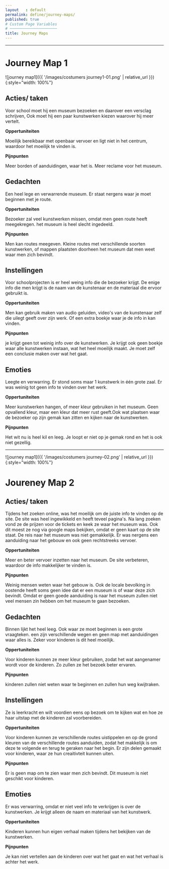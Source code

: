 ```yaml
---
layout   : default
permalink: define/journey-maps/
published: true
# Custom Page Variables
# ─────────────────────
title: Journey Maps
---
```

___ 

# Journey Map 1

![journey map1]({{ '/images/costumers journey1-01.png' | relative_url }}){:style="width: 100%"}


## Acties/ taken 

Voor school moet hij een museum bezoeken en daarover een versclag schrijven, Ook moet hij een paar kunstwerken kiezen waarover hij meer vertelt. 

**Oppertuniteiten**

Moeilijk bereikbaar met openbaar vervoer en ligt niet in het centrum, waardoor het moeilijk te vinden is. 

**Pijnpunten**

Meer borden of aanduidingen, waar het is. Meer reclame voor het museum. 

## Gedachten 

Een heel lege en verwarrende museum. Er staat nergens waar je moet beginnen met je route. 

**Oppertuniteiten**

Bezoeker zal veel kunstwerken missen, omdat men geen route heeft meegekregen. het museum is heel slecht ingedeeld. 

**Pijnpunten**

Men kan routes meegeven. Kleine routes met verschillende soorten kunstwerken, of  mappen plaatsten doorheen het museum dat men weet waar men zich bevindt. 


## Instellingen 

Voor schoolprojecten is er heel weing info die de bezoeker krijgt. De enige info die men krijgt is de naam van de kunstenaar en de materiaal die ervoor gebruikt is. 

**Oppertuniteiten**

Men kan gebruik maken van audio geluiden, video's van de kunstenaar zelf die uilegt geeft over zijn werk. Of een extra boekje waar je de info in kan vinden. 

**Pijnpunten**

je krijgt geen tot weinig info over de kunstwerken. Je krijgt ook geen boekje waar alle kunstwerken instaan, wat het heel moeilijk maakt. Je moet zelf een conclusie maken over wat het gaat. 

## Emoties

Leegte en verwarring. Er stond soms maar 1 kunstwerk in één grote zaal. Er was weinig tot geen info te vinden over het werk. 

**Oppertuniteiten**

Meer kunstwerken hangen, of meer kleur gebruiken in het museum. Geen opvallend kleur, maar een kleur dat meer rust geeft.Ook wat plaatsen waar de bezoeker op zijn gemak kan zitten en kijken naar de kunstwerken. 

**Pijnpunten**

 Het wit nu is heel kil en leeg. Je loopt er niet op je gemak rond en het is ook niet gezellig. 


__________

![journey map1]({{ '/images/costumers journey-02.png' | relative_url }}){:style="width: 100%"}

# Joureney Map 2


## Acties/ taken 

Tijdens het zoeken online, was het moeilijk om de juiste info te vinden op de site. De site was heel ingewikkeld en heeft teveel pagina's. Na lang zoeken vond ze de prijzen voor de tickets en keek ze waar het museum was. Ook dit moest ze nog via google maps bekijken, omdat er geen kaart op de site staat. 
De reis naar het museum was niet gemakkelijk. Er was nergens een aanduiding naar het gebouw en ook geen rechtstreeks vervoer. 

**Oppertuniteiten**

Meer en beter vervoer inzetten naar het museum. De site verbeteren, waardoor de info makkelijker te vinden is. 

**Pijnpunten**

Weinig mensen weten waar het gebouw is. Ook de locale bevolking in oostende heeft soms geen idee dat er een museum is of waar deze zich bevindt. Omdat er geen goede aanduiding is naar het museum zullen niet veel mensen zin hebben om het museum te gaan bezoeken. 


## Gedachten 

Binnen lijkt het heel leeg. Ook waar ze moet beginnen is een grote vraagteken. een zijn verschillende wegen en geen map met aanduidingen waar alles is. Zeker voor kinderen is dit heel moeilijk. 

**Oppertuniteiten**

Voor kinderen kunnen ze meer kleur gebruiken, zodat het wat aangenamer wordt voor de kinderen. Zo zullen ze het bezoek beter ervaren. 


**Pijnpunten**

kinderen zullen niet weten waar te beginnen en zullen hun weg kwijtraken. 


## Instellingen 

Ze is leerkracht en wilt voordien eens op bezoek om te kijken wat en hoe ze haar uitstap met de kinderen zal voorbereiden.

**Oppertuniteiten**

Voor kinderen kunnen ze verschillende routes uistippelen en op de grond kleuren van de verschillende routes aanduiden, zodat het makkelijk is om deze te volgende en terug te geraken naar het begin. Er zijn delen gemaakt voor kinderen, waar ze hun creaitivteit kunnen uiten. 


**Pijnpunten**

Er is geen map om te zien waar men zich bevindt. Dit museum is niet geschikt voor kinderen. 


## Emoties

Er was verwarring, omdat er niet veel info te verkrijgen is over de kunstwerken. Je krijgt alleen de naam en materiaal van het kunstwerk. 

**Oppertuniteiten**

Kinderen kunnen hun eigen verhaal maken tijdens het bekijken van de kunstwerken. 

**Pijnpunten**

Je kan niet vertellen aan de kinderen over wat het gaat en wat het verhaal is achter het werk. 